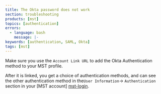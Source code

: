 ```yaml
---
title: The Okta password does not work
section: troubleshooting
products: [mst]
topics: [authentication]
errors:
  - language: bash
    message: |- 
keywords: [authentication, SAML, Okta]
tags: [mst]
---
```


Make sure you use the `Account Link URL` to add the Okta Authentication method to
your MST profile.

After it is linked, you get a choice of authentication methods, and 
can see the other authentication method in the`User Information`->
`Authentication` section in your [MST account] [mst-login].

[mst-login]: https://portal.managed.timescale.com